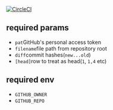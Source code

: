 [![CircleCI](https://circleci.com/gh/nju33/csv-diff-server.svg?style=svg&circle-token=af43554fbd3a78b6d25b61fecdebb657a03adceb)](https://circleci.com/gh/nju33/csv-diff-server)

## required params

- `pat`GitHub's personal access token
- `filename`file path from repository root
- `diff`commit hashes(`new...old`)
- `[head]`row to treat as head(`1`, `1,4` etc)

## required env

- `GITHUB_OWNER`
- `GITHUB_REPO`